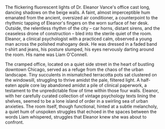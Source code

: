 The flickering fluorescent lights of Dr. Eleanor Vance's office cast long, dancing shadows on the beige walls.  A faint, almost imperceptible hum emanated from the ancient, oversized air conditioner, a counterpoint to the rhythmic tapping of Eleanor's fingers on the worn surface of her desk.  Outside, the relentless rhythm of the city – car horns, distant sirens, and the ceaseless drone of construction – bled into the sterile quiet of the room.  Eleanor, a clinical psychologist with a practiced calm, observed a young man across the polished mahogany desk.  He was dressed in a faded band t-shirt and jeans, his posture slumped, his eyes nervously darting around the room.  His name was  Liam O'Connell.


The cramped office, located on a quiet side street in the heart of bustling downtown Chicago, served as a refuge from the chaos of the urban landscape.  Tiny succulents in mismatched terracotta pots sat clustered on the windowsill, struggling to thrive amidst the pale, filtered light.  A half-eaten apple core lay abandoned amidst a pile of clinical paperwork, a testament to the unpredictable flow of time within those four walls.  Eleanor, with her carefully curated collection of vintage psychology texts lining the shelves, seemed to be a lone island of order in a swirling sea of urban anxieties.  The room itself, though functional, hinted at a subtle melancholy, a quiet hum of unspoken struggles that echoed in the spaces between the words Liam whispered, struggles that Eleanor knew she was about to confront.
